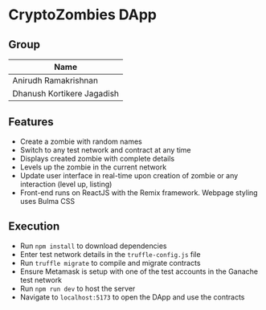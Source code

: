 # CryptoZombies DApp

## Group 
| Name |
| ------ |
| Anirudh Ramakrishnan |
| Dhanush Kortikere Jagadish |

## Features
- Create a zombie with random names
- Switch to any test network and contract at any time
- Displays created zombie with complete details
- Levels up the zombie in the current network
- Update user interface in real-time upon creation of zombie or any interaction (level up, listing)
- Front-end runs on ReactJS with the Remix framework. Webpage styling uses Bulma CSS

## Execution
- Run `npm install` to download dependencies
- Enter test network details in the `truffle-config.js` file
- Run `truffle migrate` to compile and migrate contracts
- Ensure Metamask is setup with one of the test accounts in the Ganache test network
- Run `npm run dev` to host the server
- Navigate to `localhost:5173` to open the DApp and use the contracts
